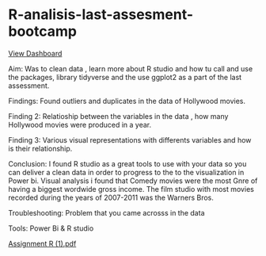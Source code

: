 # R-analisis-last-assesment-bootcamp
[View Dashboard](https://app.powerbi.com/links/yU06sSvsmy?ctid=6efd0f20-57c8-4447-b53f-00d4992ca50b&pbi_source=linkShare)

Aim: Was to clean data , learn more about R studio and how tu call and use the packages, library tidyverse and the use ggplot2 as a part of the last assessment.

Findings: Found outliers and duplicates in the data of Hollywood movies.

Finding 2: Relatioship between the variables in the data , how many Hollywood movies were produced in a year.

Finding 3: Various visual representations with differents variables and how is their relationship.

Conclusion: I found R studio as a great tools to use with your data so you can deliver a clean data in order to progress to the to the visualization in Power bi.
Visual analysis i found that Comedy movies were the most Gnre of having a biggest wordwide gross income.
The film studio with most movies recorded during the years of 2007-2011 was the Warners Bros.

Troubleshooting: Problem that you came acrosss in the data 

Tools: Power Bi & R studio

[Assignment R (1).pdf](https://github.com/LisbethH23/R-project-last-assesment-bootcamp/files/10254735/Assignment.R.1.pdf)
